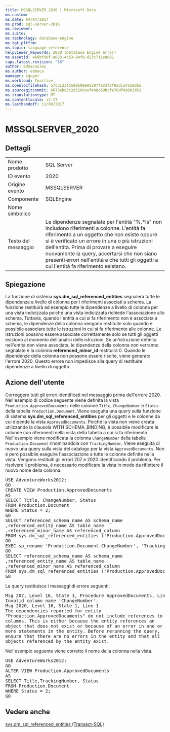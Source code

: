 ```yaml
---
title: MSSQLSERVER_2020 | Microsoft Docs
ms.custom: 
ms.date: 04/04/2017
ms.prod: sql-server-2016
ms.reviewer: 
ms.suite: 
ms.technology: database-engine
ms.tgt_pltfrm: 
ms.topic: language-reference
helpviewer_keywords: 2020 (Database Engine error)
ms.assetid: 4a8bf90f-a083-4c53-84f0-d23c711c8081
caps.latest.revision: "16"
author: edmacauley
ms.author: edmaca
manager: cguyer
ms.workload: Inactive
ms.openlocfilehash: 57c3133f5599b08e05297f823f2f9adca4a18d65
ms.sourcegitcommit: 9678eba3c2d3100cef408c69bcfe76df49803d63
ms.translationtype: MT
ms.contentlocale: it-IT
ms.lasthandoff: 11/09/2017
---
```

# <a name="mssqlserver2020"></a>MSSQLSERVER_2020
  
## <a name="details"></a>Dettagli  
  
|||  
|-|-|  
|Nome prodotto|SQL Server|  
|ID evento|2020|  
|Origine evento|MSSQLSERVER|  
|Componente|SQLEngine|  
|Nome simbolico||  
|Testo del messaggio|Le dipendenze segnalate per l'entità "%.*ls" non includono riferimenti a colonne. L'entità fa riferimento a un oggetto che non esiste oppure si è verificato un errore in una o più istruzioni dell'entità.  Prima di provare a eseguire nuovamente la query, accertarsi che non siano presenti errori nell'entità e che tutti gli oggetti a cui l'entità fa riferimento esistano.|  
  
## <a name="explanation"></a>Spiegazione  
La funzione di sistema **sys.dm_sql_referenced_entities** segnalerà tutte le dipendenze a livello di colonna per i riferimenti associati a schema. La funzione restituirà ad esempio tutte le dipendenze a livello di colonna per una vista indicizzata poiché una vista indicizzata richiede l'associazione allo schema. Tuttavia, quando l'entità a cui si fa riferimento non è associata a schema, le dipendenze della colonna vengono restituite solo quando è possibile associare tutte le istruzioni in cui si fa riferimento alle colonne. Le istruzioni possono essere associate correttamente solo se tutti gli oggetti esistono al momento dell'analisi delle istruzioni. Se un'istruzione definita nell'entità non viene associata, le dipendenze della colonna non verranno segnalate e la colonna **referenced_minor_id** restituirà 0. Quando le dipendenze della colonna non possono essere risolte, viene generato l'errore 2020. Questo errore non impedisce alla query di restituire dipendenze a livello di oggetto.  
  
## <a name="user-action"></a>Azione dell'utente  
Correggere tutti gli errori identificati nel messaggio prima dell'errore 2020. Nell'esempio di codice seguente viene definita la vista `Production.ApprovedDocuments` nelle colonne `Title`, `ChangeNumber` e `Status` della tabella `Production.Document`. Viene eseguita una query sulla funzione di sistema **sys.dm_sql_referenced_entities** per gli oggetti e le colonne da cui dipende la vista `ApprovedDocuments`. Poiché la vista non viene creata utilizzando la clausola WITH SCHEMA_BINDING, è possibile modificare le colonne con riferimenti nella vista della tabella a cui si fa riferimento. Nell'esempio viene modificata la colonna `ChangeNumber` della tabella `Production.Document` rinominandola con `TrackingNumber`. Viene eseguita di nuovo una query sulla vista del catalogo per la vista `ApprovedDocuments`. Non è però possibile eseguire l'associazione a tutte le colonne definite nella vista. Vengono restituiti gli errori 207 e 2020 identificando il problema. Per risolvere il problema, è necessario modificare la vista in modo da riflettere il nuovo nome della colonna.  
  
<pre>USE AdventureWorks2012;  
GO  
CREATE VIEW Production.ApprovedDocuments  
AS  
SELECT Title, ChangeNumber, Status  
FROM Production.Document  
WHERE Status = 2;  
GO  
SELECT referenced_schema_name AS schema_name  
,referenced_entity_name AS table_name  
,referenced_minor_name AS referenced_column  
FROM sys.dm_sql_referenced_entities ('Production.ApprovedDocuments', 'OBJECT');  
GO  
EXEC sp_rename 'Production.Document.ChangeNumber', 'TrackingNumber', 'COLUMN';  
GO  
SELECT referenced_schema_name AS schema_name  
,referenced_entity_name AS table_name  
,referenced_minor_name AS referenced_column  
FROM sys.dm_sql_referenced_entities ('Production.ApprovedDocuments', 'OBJECT');  
GO</pre>  
  
La query restituisce i messaggi di errore seguenti:  
  
<pre>Msg 207, Level 16, State 1, Procedure ApprovedDocuments, Line 3  
Invalid column name 'ChangeNumber'.  
Msg 2020, Level 16, State 1, Line 1  
The dependencies reported for entity  
"Production.ApprovedDocuments" do not include references to  
columns. This is either because the entity references an  
object that does not exist or because of an error in one or  
more statements in the entity. Before rerunning the query,  
ensure that there are no errors in the entity and that all  
objects referenced by the entity exist.</pre>  
  
Nell'esempio seguente viene corretto il nome della colonna nella vista.  
  
<pre>USE AdventureWorks2012;  
GO  
ALTER VIEW Production.ApprovedDocuments  
AS  
SELECT Title,TrackingNumber, Status  
FROM Production.Document  
WHERE Status = 2;  
GO</pre>  
  
## <a name="see-also"></a>Vedere anche  
[sys.dm_sql_referenced_entities &#40;Transact-SQL&#41;](~/relational-databases/system-dynamic-management-views/sys-dm-sql-referenced-entities-transact-sql.md)  
  
